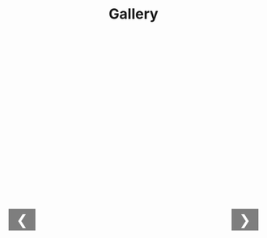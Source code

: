 <style>
    h1 {
        text-align: center;
        margin-bottom: 1px;
    }

    .gallery {
        display: flex;
        flex-direction: column;
        align-items: center;
    }

    .gallery-thumbnails {
        display: flex;
        justify-content: start;
        gap: 10px;
        overflow-x: auto;
        white-space: nowrap;
        width: 100%;
        padding: 1px;
        box-sizing: border-box;
        min-height: 120px; /* 确保容器可见 */
    }

    .thumbnail-container {
        display: inline-block;
        cursor: pointer;
        position: relative;
        transition: transform 0.3s;
    }

    .thumbnail-container img {
        max-width: 150px;
        max-height: 100px;
        width: auto;
        height: auto;
        border: 2px solid transparent;
        transition: transform 0.3s;
    }

    .thumbnail-container.active img {
        transform: scale(1.15);
        border-color: #2196F3;
        box-shadow: 0 4px 8px rgba(0,0,0,0.2);
    }

    .gallery-main {
        width: 100%;
        max-width: 100%;
        text-align: center;
        position: relative;
        margin-top: 20px;
        min-height: 500px; /* 确保主图区域可见 */
    }

    .gallery-main img {
        max-width: 100%;
        max-height: 80vh;
        height: auto;
        border: none;
        transition: opacity 1s ease-in-out;
    }

    .gallery-nav {
        position: absolute;
        top: 50%;
        transform: translateY(-50%);
        background-color: rgba(0, 0, 0, 0.5);
        color: white;
        border: none;
        font-size: 2em;
        padding: 5px 15px;
        cursor: pointer;
        z-index: 1;
    }

    .gallery-nav.left { left: 5px; }
    .gallery-nav.right { right: 5px; }

    /* 滚动条样式 */
    .gallery-thumbnails::-webkit-scrollbar {
        height: 8px;
    }
    .gallery-thumbnails::-webkit-scrollbar-thumb {
        background: #888;
        border-radius: 4px;
    }
    .gallery-thumbnails::-webkit-scrollbar-thumb:hover {
        background: #555;
    }
    .gallery-thumbnails::-webkit-scrollbar-track {
        background: #f1f1f1;
    }
</style>

<div class="gallery">
    <h1>Gallery</h1>
    <div class="gallery-thumbnails" id="thumbnailContainer"></div>
    <div class="gallery-main">
        <button class="gallery-nav left" onclick="showPreviousImage()">&#10094;</button>
        <img src="" alt="Main Image" id="mainImage" style="opacity:0;">
        <button class="gallery-nav right" onclick="showNextImage()">&#10095;</button>
    </div>
</div>

<script>
// 全局变量
let currentIndex = 0;
let autoSwitchInterval;

// 配置参数
const imageBasePath = '/images/';
const imageFiles = [
    '冬至.jpg',
    '大南山_1.jpg',
    '大南山_2.jpg',
    '大南山_3.jpg',
    '大南山_4.jpg',
    '大南山_5.jpg',
    '大南山_6.jpg'
];

// 生成图片对象
const images = imageFiles.map(fileName => ({
    src: `${imageBasePath}${fileName}`,
    alt: fileName.replace(/_/g, ' ').replace(/\..+$/, '')
}));

// 生成缩略图
function generateThumbnails() {
    const container = document.getElementById('thumbnailContainer');
    container.innerHTML = '';
    
    images.forEach((img, index) => {
        const thumbnail = document.createElement('div');
        thumbnail.className = 'thumbnail-container';
        thumbnail.innerHTML = `<img src="${img.src}" alt="Thumbnail ${img.alt}">`;
        thumbnail.onclick = () => showImage(index, true);
        container.appendChild(thumbnail);
    });
}

// 更新激活状态
function updateActiveThumbnail(index) {
    document.querySelectorAll('.thumbnail-container').forEach((container, i) => {
        container.classList.toggle('active', i === index);
    });
}

// 图片切换核心函数
async function showImage(index, quick = false) {
    if (index < 0 || index >= images.length) return;
    
    const mainImage = document.getElementById('mainImage');
    mainImage.style.transition = `opacity ${quick ? 500 : 1000}ms`;
    mainImage.style.opacity = 0;

    // 使用实际图片路径加载
    const actualSrc = await new Promise(resolve => {
        const img = new Image();
        img.src = images[index].src;
        img.onload = () => resolve(img.src);
        img.onerror = () => resolve('/images/fallback.jpg');
    });

    setTimeout(() => {
        mainImage.src = actualSrc;
        mainImage.alt = images[index].alt;
        mainImage.style.opacity = 1;
        currentIndex = index;
        updateActiveThumbnail(index);
    }, quick ? 500 : 1000);

    resetAutoSwitch();
}

// 导航功能
function showNextImage() {
    currentIndex = (currentIndex + 1) % images.length;
    showImage(currentIndex, true);
}

function showPreviousImage() {
    currentIndex = (currentIndex - 1 + images.length) % images.length;
    showImage(currentIndex, true);
}

// 自动切换控制
function resetAutoSwitch() {
    clearInterval(autoSwitchInterval);
    autoSwitchInterval = setInterval(showNextImage, 5000);
}

// 键盘控制
document.addEventListener('keydown', (e) => {
    if (e.key === 'ArrowLeft') showPreviousImage();
    if (e.key === 'ArrowRight') showNextImage();
});

// 初始化
document.addEventListener('DOMContentLoaded', () => {
    generateThumbnails();
    if (images.length > 0) {
        showImage(0, false);
    }
});
</script>
